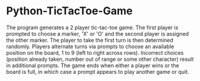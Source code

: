 # Python-TicTacToe-Game

The program generates a 2 player tic-tac-toe game.  The first player is prompted to choose a marker, 'X' or 'O' and the second player is assigned the other marker. The player to take the first turn is then determined randomly. Players alternate turns via prompts to choose an available position on the board, 1 to 9 (left to right across rows). Incorrect choices (position already taken, number out of range or some other character) result in additional prompts. The game ends when either a player wins or the board is full, in which case a prompt appears  to play another game or quit.
